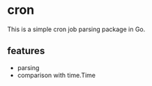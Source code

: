 # cron
This is a simple cron job parsing package in Go.

## features
- parsing
- comparison with time.Time
